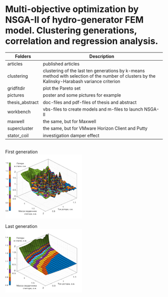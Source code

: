# Multi-objective optimization by NSGA-II of hydro-generator FEM model. Clustering generations, correlation and regression analysis. 


| Folders         | Description                                                                                                                                   |
|-----------------|-----------------------------------------------------------------------------------------------------------------------------------------------|
| articles        | published articles                                                                                                                            |
| clustering      | clustering of the last ten generations by k-means method with selection of the number of clusters by the Kalinsky-Harabash variance criterion |
| gridfitdir      | plot the Pareto set                                                                                                                           |
| pictures        | poster and some pictures for example                                                                                                          |
| thesis_abstract | doc-files and pdf-files of thesis and abstract                                                                                                |
| workbench       | vbs-files to create models and m-files to launch NSGA-II                                                                                      |
| maxwell         | the same, but for Maxwell                                                                                                                     |
| supercluster    | the same, but for VMware Horizon Client and Putty                                                                                             |
| stator_coil     | investigation damper effect                                                                                                                   |

<br>First generation  
<img src="https://github.com/krajoff/NSGA_ANSYS_PHD/blob/main/pictures/G1.Baksan.750p.png?raw=true" width="246" height="204">

Last generation <br>
<img src="https://github.com/krajoff/NSGA_ANSYS_PHD/blob/main/pictures/G39.Baksan.750p.Paper.png?raw=true" width="246" height="204">